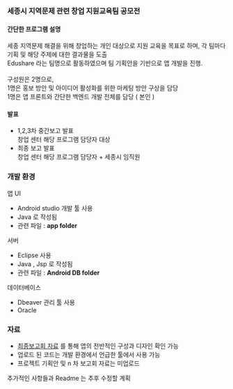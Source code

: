 ### 세종시 지역문제 관련 창업 지원교육팀 공모전 

#### 간단한 프로그램 설명 

세종 지역문제 해결을 위해 창업하는 개인 대상으로 지원 교육을 목표로 하며, 각 팀마다 기획 및 해당 주제에 대한 결과물을 도출  
Edushare 라는 팀명으로 활동하였으며 팀 기획안을 기반으로 앱 개발을 진행. <br><br>
구성원은 2명으로,<br>
1명은 홍보 방안 및 아이디어 활성화를 위한 마케팅 방안 구상을 담당<br>
1명은 앱 프론트와 간단한 백엔드 개발 전체를 담당 ( 본인 )

#### 발표 
* 1,2,3차 중간보고 발표  
창업 센터 해당 프로그램 담당자 대상  
* 최종 보고 발표  
창업 센터 해당 프로그램 담당자 + 세종시 임직원 

### 개발 환경

앱 UI

* Android studio 개발 툴 사용
* Java 로 작성됨
* 관련 파일 : __app folder__

서버 
* Eclipse 사용
* Java , Jsp 로 작성됨
* 관련 파일 : __Android DB folder__

데이터베이스
* Dbeaver 관리 툴 사용
* Oracle

### 자료 

* <u>최종보고회 자료</u> 를 통해 앱의 전반적인 구성과 디자인 확인 가능 
* 업로드 된 코드는 개발 환경에서 언급한 툴에서 사용 가능 
* 프로젝트 기획안 및 n 차 보고회 자료는 미업로드

추가적인 사항들과 Readme 는 추후 수정할 계획

